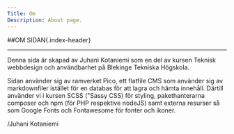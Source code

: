 ```yaml
---
Title: Om
Description: About page.
---
```


<div class="index-main" markdown="1">
##OM SIDAN{.index-header}
<hr style="grid-column: 1 / 7">
<div class="full-width" markdown="1">
Denna sida är skapad av Juhani Kotaniemi som en del av kursen Teknisk webbdesign och användbarhet på Blekinge Tekniska Högskola.

Sidan använder sig av ramverket Pico, ett flatfile CMS som använder sig av markdownfiler istället för en databas för att lagra och hämta innehåll.
Därtill använder vi i kursen SCSS ("Sassy CSS) för styling, pakethanterarna composer och npm (för PHP respektive nodeJS) samt externa resurser så som
Google Fonts och Fontawesome för fonter och ikoner.

/Juhani Kotaniemi
</div>
</div>
